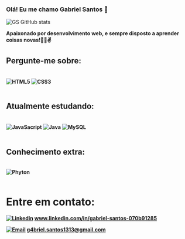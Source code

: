 ### Olá! Eu me chamo Gabriel Santos 🤙

![GS GitHub stats](https://github-readme-stats.vercel.app/api?username=GabrielSantos0&theme=blue-green)

<b>Apaixonado por desenvolvimento web, e sempre disposto a aprender coisas novas!👨‍💻✌️<b>

## Pergunte-me sobre:

<div style="display: inline_block"><br/>
  <img align="center" alt="HTML5" src="https://img.shields.io/badge/HTML5-E34F26?style=for-the-badge&logo=html5&logoColor=white"/>
  <img align="center" alt="CSS3" src="https://img.shields.io/badge/CSS3-1572B6?style=for-the-badge&logo=css3&logoColor=white"/>
</div><br/>

## Atualmente estudando:

<div style="display: inline_block"><br/>
  <img align="center" alt="JavaSacript" src="https://img.shields.io/badge/JavaScript-323330?style=for-the-badge&logo=javascript&logoColor=F7DF1E"/>
  <img align="center" alt="Java" src="https://img.shields.io/badge/Java-ED8B00?style=for-the-badge&logo=openjdk&logoColor=white"/>
  <img align="center" alt="MySQL" src="https://img.shields.io/badge/MySQL-00000F?style=for-the-badge&logo=mysql&logoColor=white"/>
</div><br/>

## Conhecimento extra:

<div style="display: inline_block"><br/>
  <img align="center" alt="Phyton" src="https://img.shields.io/badge/Python-3776AB?style=for-the-badge&logo=python&logoColor=white"/>
</div><br/>

# Entre em contato:
[![Linkedin](https://img.shields.io/badge/LinkedIn-0077B5?style=for-the-badge&logo=linkedin&logoColor=white)](www.linkedin.com/in/gabriel-santos-070b91285)
www.linkedin.com/in/gabriel-santos-070b91285<br/>

[![Email](https://img.shields.io/badge/Gmail-D14836?style=for-the-badge&logo=gmail&logoColor=white)](g4briel.santos1313@gmail.com)
g4briel.santos1313@gmail.com





